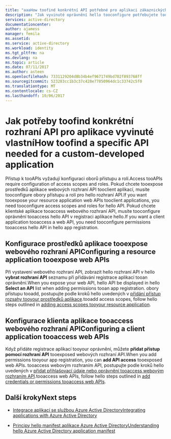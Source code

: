 ```yaml
---
title: "aaaHow toofind konkrétní API potřebné pro aplikaci zákaznických | Microsoft Docs"
description: "Jak vyvinuté oprávnění hello tooconfigure potřebujete tooaccess dané rozhraní API ve vaší vlastní aplikaci Azure AD"
services: active-directory
documentationcenter: 
author: ajamess
manager: femila
ms.assetid: 
ms.service: active-directory
ms.workload: identity
ms.tgt_pltfrm: na
ms.devlang: na
ms.topic: article
ms.date: 07/11/2017
ms.author: asteen
ms.openlocfilehash: 7331129204d8b34b4ef9671749bd702f893768ff
ms.sourcegitcommit: 523283cc1b3c37c428e77850964dc1c33742c5f0
ms.translationtype: MT
ms.contentlocale: cs-CZ
ms.lasthandoff: 10/06/2017
---
```

# <a name="how-toofind-a-specific-api-needed-for-a-custom-developed-application"></a><span data-ttu-id="02214-103">Jak potřeby toofind konkrétní rozhraní API pro aplikace vyvinuté vlastní</span><span class="sxs-lookup"><span data-stu-id="02214-103">How toofind a specific API needed for a custom-developed application</span></span>

<span data-ttu-id="02214-104">Přístup k tooAPIs vyžadují konfiguraci oborů přístupu a rolí.</span><span class="sxs-lookup"><span data-stu-id="02214-104">Access tooAPIs require configuration of access scopes and roles.</span></span> <span data-ttu-id="02214-105">Pokud chcete tooexpose prostředků aplikace webových rozhraní API tooclient aplikací, musíte tooconfigure obory přístupu a rolí pro hello rozhraní API.</span><span class="sxs-lookup"><span data-stu-id="02214-105">If you want tooexpose your resource application web APIs tooclient applications, you need tooconfigure access scopes and roles for hello API.</span></span> <span data-ttu-id="02214-106">Pokud chcete klientské aplikace tooaccess webového rozhraní API, musíte tooconfigure oprávnění tooaccess hello API v registraci aplikace hello.</span><span class="sxs-lookup"><span data-stu-id="02214-106">If you want a client application tooaccess a web API, you need tooconfigure permissions tooaccess hello API in hello app registration.</span></span>

## <a name="configuring-a-resource-application-tooexpose-web-apis"></a><span data-ttu-id="02214-107">Konfigurace prostředků aplikace tooexpose webového rozhraní API</span><span class="sxs-lookup"><span data-stu-id="02214-107">Configuring a resource application tooexpose web APIs</span></span>

<span data-ttu-id="02214-108">Při vystavení webového rozhraní API, zobrazit hello rozhraní API v hello **vybrat rozhraní API** seznamu při přidávání registrace aplikací tooan oprávnění.</span><span class="sxs-lookup"><span data-stu-id="02214-108">When you expose your web API, hello API be displayed in hello **Select an API** list when adding permissions tooan app registration.</span></span> <span data-ttu-id="02214-109">obory přístupu tooadd, postupujte podle kroků hello uvedených v [přidání přístup rozsahy tooyour prostředků aplikace](https://docs.microsoft.com/azure/active-directory/develop/active-directory-integrating-applications#adding-access-scopes-to-your-resource-application).</span><span class="sxs-lookup"><span data-stu-id="02214-109">tooadd access scopes, follow hello steps outlined in [adding access scopes tooyour resource application](https://docs.microsoft.com/azure/active-directory/develop/active-directory-integrating-applications#adding-access-scopes-to-your-resource-application).</span></span>

## <a name="configuring-a-client-application-tooaccess-web-apis"></a><span data-ttu-id="02214-110">Konfigurace klienta aplikace tooaccess webového rozhraní API</span><span class="sxs-lookup"><span data-stu-id="02214-110">Configuring a client application tooaccess web APIs</span></span>

<span data-ttu-id="02214-111">Když přidáte registrace aplikací tooyour oprávnění, můžete **přidat přístup pomocí rozhraní API** tooexposed webových rozhraní API.</span><span class="sxs-lookup"><span data-stu-id="02214-111">When you add permissions tooyour app registration, you can **add API access** tooexposed web APIs.</span></span> <span data-ttu-id="02214-112">tooaccess webovým rozhraním API, postupujte podle kroků hello uvedených v [přidat přihlašovací údaje nebo oprávnění tooaccess webovým rozhraním API](https://docs.microsoft.com/azure/active-directory/develop/active-directory-integrating-applications#to-add-credentials-or-permissions-to-access-web-apis).</span><span class="sxs-lookup"><span data-stu-id="02214-112">tooaccess web APIs, follow hello steps outlined in [add credentials or permissions tooaccess web APIs](https://docs.microsoft.com/azure/active-directory/develop/active-directory-integrating-applications#to-add-credentials-or-permissions-to-access-web-apis).</span></span>

## <a name="next-steps"></a><span data-ttu-id="02214-113">Další kroky</span><span class="sxs-lookup"><span data-stu-id="02214-113">Next steps</span></span>

-   [<span data-ttu-id="02214-114">Integrace aplikací se službou Azure Active Directory</span><span class="sxs-lookup"><span data-stu-id="02214-114">Integrating applications with Azure Active Directory</span></span>](https://docs.microsoft.com/azure/active-directory/develop/active-directory-integrating-applications)

-   [<span data-ttu-id="02214-115">Principy hello manifest aplikace Azure Active Directory</span><span class="sxs-lookup"><span data-stu-id="02214-115">Understanding hello Azure Active Directory application manifest</span></span>](https://docs.microsoft.com/azure/active-directory/develop/active-directory-application-manifest)


